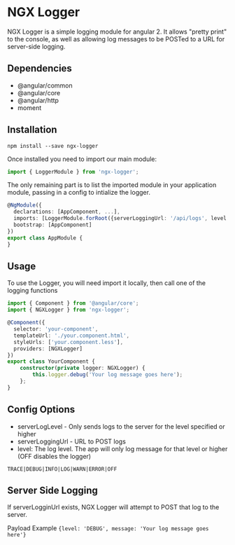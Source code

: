 # NGX Logger

NGX Logger is a simple logging module for angular 2. It allows "pretty print" to the console, as well as allowing log messages to be POSTed to a URL for server-side logging.

## Dependencies
 * @angular/common
 * @angular/core
 * @angular/http
 * moment

## Installation
```shell
npm install --save ngx-logger
```

Once installed you need to import our main module:
```typescript
import { LoggerModule } from 'ngx-logger';
```

The only remaining part is to list the imported module in your application module, passing in a config to intialize the logger.

```typescript
@NgModule({
  declarations: [AppComponent, ...],
  imports: [LoggerModule.forRoot({serverLoggingUrl: '/api/logs', level: 'DEBUG'}), ...],
  bootstrap: [AppComponent]
})
export class AppModule {
}
```

## Usage

To use the Logger, you will need import it locally, then call one of the logging functions

```typescript
import { Component } from '@angular/core';
import { NGXLogger } from 'ngx-logger';

@Component({
  selector: 'your-component',
  templateUrl: './your.component.html',
  styleUrls: ['your.component.less'],
  providers: [NGXLogger]
})
export class YourComponent {
    constructor(private logger: NGXLogger) {
        this.logger.debug('Your log message goes here');
    };
}

```


## Config Options
 * serverLogLevel - Only sends logs to the server for the level specified or higher
 * serverLoggingUrl - URL to POST logs
 * level: The log level. The app will only log message for that level or higher (OFF disables the logger)
```
TRACE|DEBUG|INFO|LOG|WARN|ERROR|OFF
```


## Server Side Logging

If serverLogginUrl exists, NGX Logger will attempt to POST that log to the server.

Payload Example
```{level: 'DEBUG', message: 'Your log message goes here'}```
